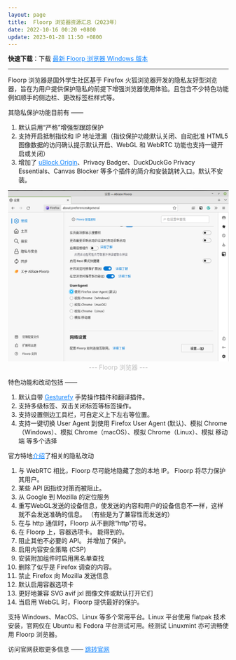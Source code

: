 ```yaml
---
layout: page
title:  Floorp 浏览器资源汇总（2023年）
date: 2022-10-16 00:20 +0800
update: 2023-01-28 11:50 +0800
---
```


**快速下载**：下载 <a href="https://ypingcn.com/go/out?r=floorp-windows-lastest" rel="nofollow" style="color: #0c82ff;"> 最新 Floorp 浏览器 Windows 版本</a>

---

Floorp 浏览器是国外学生社区基于 Firefox 火狐浏览器开发的隐私友好型浏览器，旨在为用户提供保护隐私的前提下增强浏览器使用体验。且包含不少特色功能例如顺手的侧边栏、更改标签栏样式等。

其隐私保护功能目前有 ——

1. 默认启用“严格”增强型跟踪保护
2. 支持开启抵制指纹和 IP 地址泄漏（指纹保护功能默认关闭、自动批准 HTML5 图像数据的访问确认提示默认开启、WebGL 和 WebRTC 功能也支持一键开启或关闭）
3. 增加了 <a href="https://addons.mozilla.org/zh-CN/firefox/addon/ublock-origin/" rel="nofollow" style="color: #0c82ff;">uBlock Origin</a>、Privacy Badger、DuckDuckGo Privacy Essentials、Canvas Blocker 等多个插件的简介和安装跳转入口。默认不安装。

<img src="/img/special/firefox/floorp.png" style="width:auto;height:auto;max-width:100%;max-height:100%;" alt="Floorp 浏览器" title="Floorp 浏览器" />

<center><font color="#bfbfbf">--- Floorp 浏览器 --- </font></center>

特色功能和改动包括 ——

1. 默认自带 <a href="https://addons.mozilla.org/zh-CN/firefox/addon/gesturefy/" rel="nofollow" style="color: #0c82ff;">Gesturefy</a> 手势操作插件和翻译插件。
2. 支持多级标签、双击关闭标签等标签操作。
3. 支持设置侧边工具栏，可自定义上下左右等位置。
4. 支持一键切换 User Agent 到使用 Firefox User Agent (默认)、模拟 Chrome（Windows）、模拟 Chrome（macOS）、模拟 Chrome（Linux）、模拟 移动端 等多个选择

官方特地<a href="https://blog.ablaze.one/1146/2022-01-19/" rel="nofollow" style="color: #0c82ff;">介绍</a>了相关的隐私改动

1. 与 WebRTC 相比，Floorp 尽可能地隐藏了您的本地 IP。 Floorp 将尽力保护其用户。
2. 某些 API 因指纹对策而被阻止。
3. 从 Google 到 Mozilla 的定位服务
4. 重写WebGL发送的设备信息，使发送的内容和用户的设备信息不一样，这样就不会发送准确的信息。 （有些是为了兼容性而发送的）
5. 在与 http 通信时，Floorp 从不删除“http”符号。
6. 在 Floorp 上，容器选项卡。 能得到的。
7. 阻止其他不必要的 API。 并增加了保护。
8. 启用内容安全策略 (CSP)
9. 安装附加组件时启用黑名单查找
10. 删除了似乎是 Firefox 调查的内容。
11. 禁止 Firefox 向 Mozilla 发送信息
12. 默认启用容器选项卡
13. 更好地兼容 SVG avif jxl 图像文件或默认打开它们
14. 当启用 WebGL 时，Floorp 提供最好的保护。 

支持 Windows、MacOS、Linux 等多个常用平台。Linux 平台使用 flatpak 技术安装，官网仅在 Ubuntu 和 Fedora 平台测试可用。经测试 Linuxmint 亦可流畅使用 Floorp 浏览器。

访问官网获取更多信息 —— <a href="https://floorp.ablaze.one/en/" rel="nofollow" style="color: #0c82ff;">跳转官网</a>
